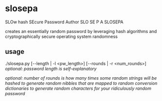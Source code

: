 # slosepa
SLOw hash SEcure Password Author
SLO       SE     P        A
SLOSEPA

creates an essentially random password by leveraging hash algorithms and cryptographically secure operating system randomness

## usage
./slosepa.py [--length | -l <pw_length>] [--rounds | -r <num_rounds>]
*optional: password length is self-explanatory*

*optional: number of rounds is how many times some random strings will be hashed to generate random nibbles that are mapped to random conversion dictionaries to generate random characters for your ridiculously random password*

